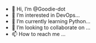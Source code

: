 - 👋 Hi, I’m @Goodie-dot
- 👀 I’m interested in DevOps...
- 🌱 I’m currently learning Python...
- 💞️ I’m looking to collaborate on ...
- 📫 How to reach me ...

<!---
Goodie-dot/Goodie-dot is a ✨ special ✨ repository because its `README.md` (this file) appears on your GitHub profile.
You can click the Preview link to take a look at your changes.
--->
